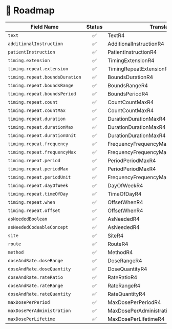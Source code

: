 # 🚧 Roadmap

| Field Name                     | Status | Translator                             | Notes |
|--------------------------------|:------:|----------------------------------------|-------|
| `text`                         |   ✅    | TextR4                                 |       |
| `additionalInstruction`        |   ✅    | AdditionalInstructionR4                |       |
| `patientInstruction`           |   ✅    | PatientInstructionR4                   |       |
| `timing.extension`             |   ✅    | TimingExtensionR4                      |       |
| `timing.repeat.extension`      |   ✅    | TimingRepeatExtensionR4                |       |
| `timing.repeat.boundsDuration` |   ✅    | BoundsDurationR4                       |       |
| `timing.repeat.boundsRange`    |   ✅    | BoundsRangeR4                          |       |
| `timing.repeat.boundsPeriod`   |   ✅    | BoundsPeriodR4                         |       |
| `timing.repeat.count`          |   ✅    | CountCountMaxR4                        |       |
| `timing.repeat.countMax`       |   ✅    | CountCountMaxR4                        |       |
| `timing.repeat.duration`       |   ✅    | DurationDurationMaxR4                  |       |
| `timing.repeat.durationMax`    |   ✅    | DurationDurationMaxR4                  |       |
| `timing.repeat.durationUnit`   |   ✅    | DurationDurationMaxR4                  |       |
| `timing.repeat.frequency`      |   ✅    | FrequencyFrequencyMaxR4                |       |
| `timing.repeat.frequencyMax`   |   ✅    | FrequencyFrequencyMaxR4                |       |
| `timing.repeat.period`         |   ✅    | PeriodPeriodMaxR4                      |       |
| `timing.repeat.periodMax`      |   ✅    | PeriodPeriodMaxR4                      |       |
| `timing.repeat.periodUnit`     |   ✅    | FrequencyFrequencyMaxPeriodPeriodMaxR4 |       |
| `timing.repeat.dayOfWeek`      |   ✅    | DayOfWeekR4                            |       |
| `timing.repeat.timeOfDay`      |   ✅    | TimeOfDayR4                            |       |
| `timing.repeat.when`           |   ✅    | OffsetWhenR4                           |       |
| `timing.repeat.offset`         |   ✅    | OffsetWhenR4                           |       |
| `asNeededBoolean`              |   ✅    | AsNeededR4                             |       |
| `asNeededCodeableConcept`      |   ✅    | AsNeededR4                             |       |
| `site`                         |   ✅    | SiteR4                                 |       |
| `route`                        |   ✅    | RouteR4                                |       |
| `method`                       |   ✅    | MethodR4                               |       |
| `doseAndRate.doseRange`        |   ✅    | DoseRangeR4                            |       |
| `doseAndRate.doseQuantity`     |   ✅    | DoseQuantityR4                         |       |
| `doseAndRate.rateRatio`        |   ✅    | RateRatioR4                            |       |
| `doseAndRate.rateRange`        |   ✅    | RateRangeR4                            |       |
| `doseAndRate.rateQuantity`     |   ✅    | RateQuantityR4                         |       |
| `maxDosePerPeriod`             |   ✅    | MaxDosePerPeriodR4                     |       |
| `maxDosePerAdministration`     |   ✅    | MaxDosePerAdministrationR4             |       |
| `maxDosePerLifetime`           |   ✅    | MaxDosePerLifetimeR4                   |       |


